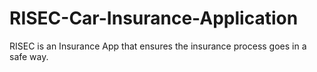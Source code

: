 # RISEC-Car-Insurance-Application
RISEC is an Insurance App that ensures the insurance process goes in a safe way. 
